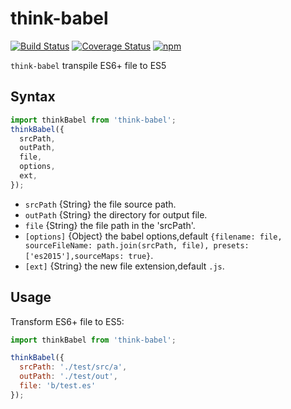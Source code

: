 # think-babel
[![Build Status](https://travis-ci.org/thinkjs/think-babel.svg?branch=master)](https://travis-ci.org/thinkjs/think-babel)
[![Coverage Status](https://coveralls.io/repos/github/thinkjs/think-babel/badge.svg?branch=master)](https://coveralls.io/github/thinkjs/think-babel?branch=master)
[![npm](https://img.shields.io/npm/v/think-babel.svg?style=flat-square)](https://www.npmjs.com/package/think-babel)

`think-babel` transpile ES6+ file to ES5

## Syntax

```js
import thinkBabel from 'think-babel';
thinkBabel({
  srcPath,
  outPath,
  file,
  options,
  ext,
});

```

- `srcPath`      {String} the file source path.
- `outPath`      {String} the directory for output file.
- `file`         {String} the file path in the 'srcPath'.
- `[options]` {Object} the babel options,default `{filename: file, sourceFileName: path.join(srcPath, file), presets: ['es2015'],sourceMaps: true}`.
- `[ext]`        {String} the new file extension,default `.js`.

## Usage

Transform ES6+ file to ES5:

```js
import thinkBabel from 'think-babel';

thinkBabel({
  srcPath: './test/src/a',
  outPath: './test/out',
  file: 'b/test.es'
});

```

